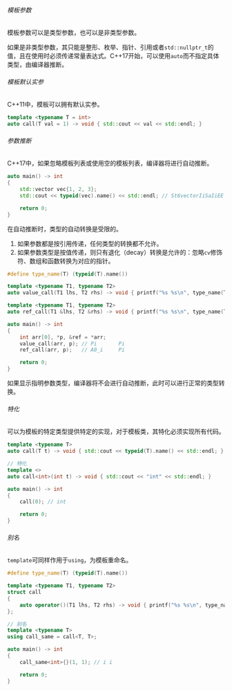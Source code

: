 ###### 模板参数

模板参数可以是类型参数，也可以是非类型参数。

如果是非类型参数，其只能是整形、枚举、指针、引用或者`std::nullptr_t`的值，且在使用时必须传递常量表达式。C++17开始，可以使用`auto`而不指定具体类型，由编译器推断。

###### 模板默认实参

C++11中，模板可以拥有默认实参。

```cpp
template <typename T = int>
auto call(T val = 1) -> void { std::cout << val << std::endl; }
```

###### 参数推断

C++17中，如果忽略模板列表或使用空的模板列表，编译器将进行自动推断。

```cpp
auto main() -> int
{
    std::vector vec{1, 2, 3};
    std::cout << typeid(vec).name() << std::endl; // St6vectorIiSaIiEE

    return 0;
}
```

在自动推断时，类型的自动转换是受限的。

1. 如果参数都是按引用传递，任何类型的转换都不允许。
2. 如果参数类型是按值传递，则只有退化（decay）转换是允许的：忽略`cv`修饰符、数组和函数转换为对应的指针。

```cpp
#define type_name(T) (typeid(T).name())

template <typename T1, typename T2>
auto value_call(T1 lhs, T2 rhs) -> void { printf("%s %s\n", type_name(T1), type_name(T2)); }

template <typename T1, typename T2>
auto ref_call(T1 &lhs, T2 &rhs) -> void { printf("%s %s\n", type_name(T1), type_name(T2)); }

auto main() -> int
{
    int arr[0], *p, &ref = *arr;
    value_call(arr, p); // Pi       Pi
    ref_call(arr, p);   // A0_i     Pi

    return 0;
}
```

如果显示指明参数类型，编译器将不会进行自动推断，此时可以进行正常的类型转换。

###### 特化

可以为模板的特定类型提供特定的实现，对于模板类，其特化必须实现所有代码。

```cpp
template <typename T>
auto call(T t) -> void { std::cout << typeid(T).name() << std::endl; }

// 特化
template <>
auto call<int>(int t) -> void { std::cout << "int" << std::endl; }

auto main() -> int
{
    call(0); // int

    return 0;
}
```

###### 别名

`template`可同样作用于`using`，为模板重命名。

```cpp
#define type_name(T) (typeid(T).name())

template <typename T1, typename T2>
struct call
{
    auto operator()(T1 lhs, T2 rhs) -> void { printf("%s %s\n", type_name(T1), type_name(T2)); }
};

// 别名
template <typename T>
using call_same = call<T, T>;

auto main() -> int
{
    call_same<int>{}(1, 1); // i i

    return 0;
}
```

